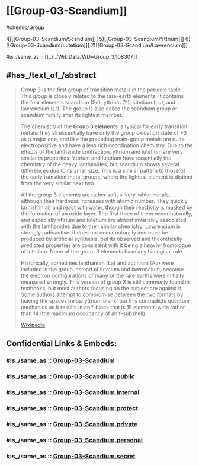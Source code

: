 ﻿---
has_id_wikidata: Q108307
type: ElementGroup
---

# [[Group-03-Scandium]] 

#chemic/Group 

4)[[Group-03-Scandium/Scandium]]]
5)[[Group-03-Scandium/Yttrium]]]
6)[[Group-03-Scandium/Lutetium]]]
7)[[Group-03-Scandium/Lawrencium]]]

#is_/same_as :: [[../../WikiData/WD~Group_3,108307]] 

## #has_/text_of_/abstract 

> Group 3 is the first group of transition metals in the periodic table. This group is closely related to the rare-earth elements. It contains the four elements scandium (Sc), yttrium (Y), lutetium (Lu), and lawrencium (Lr). The group is also called the scandium group or scandium family after its lightest member.
>
> The chemistry of the **Group 3 element**s is typical for early transition metals: they all essentially have only the group oxidation state of +3 as a major one, and like the preceding main-group metals are quite electropositive and have a less rich coordination chemistry. Due to the effects of the lanthanide contraction, yttrium and lutetium are very similar in properties. Yttrium and lutetium have essentially the chemistry of the heavy lanthanides, but scandium shows several differences due to its small size. This is a similar pattern to those of the early transition metal groups, where the lightest element is distinct from the very similar next two.
>
> All the group 3 elements are rather soft, silvery-white metals, although their hardness increases with atomic number. They quickly tarnish in air and react with water, though their reactivity is masked by the formation of an oxide layer. The first three of them occur naturally, and especially yttrium and lutetium are almost invariably associated with the lanthanides due to their similar chemistry. Lawrencium is strongly radioactive: it does not occur naturally and must be produced by artificial synthesis, but its observed and theoretically predicted properties are consistent with it being a heavier homologue of lutetium. None of the group 3 elements have any biological role.
>
> Historically, sometimes lanthanum (La) and actinium (Ac) were included in the group instead of lutetium and lawrencium, because the electron configurations of many of the rare earths were initially measured wrongly. This version of group 3 is still commonly found in textbooks, but most authors focusing on the subject are against it. Some authors attempt to compromise between the two formats by leaving the spaces below yttrium blank, but this contradicts quantum mechanics as it results in an f-block that is 15 elements wide rather than 14 (the maximum occupancy of an f-subshell).
>
> [Wikipedia](https://en.wikipedia.org/wiki/Group%203%20element)


## Confidential Links & Embeds: 

### #is_/same_as :: [Group-03-Scandium](/_Standards/chemic/chemic~Elements/Group-03-Scandium.md) 

### #is_/same_as :: [Group-03-Scandium.public](/_public/chemic/chemic~Elements/Group-03-Scandium.public.md) 

### #is_/same_as :: [Group-03-Scandium.internal](/_internal/chemic/chemic~Elements/Group-03-Scandium.internal.md) 

### #is_/same_as :: [Group-03-Scandium.protect](/_protect/chemic/chemic~Elements/Group-03-Scandium.protect.md) 

### #is_/same_as :: [Group-03-Scandium.private](/_private/chemic/chemic~Elements/Group-03-Scandium.private.md) 

### #is_/same_as :: [Group-03-Scandium.personal](/_personal/chemic/chemic~Elements/Group-03-Scandium.personal.md) 

### #is_/same_as :: [Group-03-Scandium.secret](/_secret/chemic/chemic~Elements/Group-03-Scandium.secret.md)

